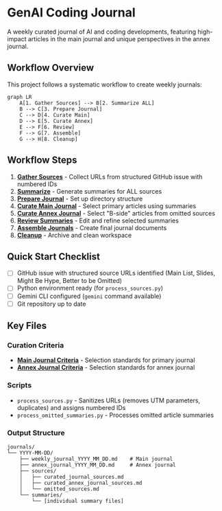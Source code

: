 # GenAI Coding Journal

A weekly curated journal of AI and coding developments, featuring high-impact articles in the main journal and unique perspectives in the annex journal.

## Workflow Overview

This project follows a systematic workflow to create weekly journals:

```mermaid
graph LR
    A[1. Gather Sources] --> B[2. Summarize ALL]
    B --> C[3. Prepare Journal]
    C --> D[4. Curate Main]
    D --> E[5. Curate Annex]
    E --> F[6. Review]
    F --> G[7. Assemble]
    G --> H[8. Cleanup]
```

## Workflow Steps

1. **[Gather Sources](STEP_01_GATHER_SOURCES.md)** - Collect URLs from structured GitHub issue with numbered IDs
2. **[Summarize](STEP_02_SUMMARIZE.md)** - Generate summaries for ALL sources
3. **[Prepare Journal](STEP_03_PREPARE_JOURNAL.md)** - Set up directory structure
4. **[Curate Main Journal](STEP_04_CURATE_MAIN.md)** - Select primary articles using summaries
5. **[Curate Annex Journal](STEP_05_CURATE_ANNEX.md)** - Select "B-side" articles from omitted sources
6. **[Review Summaries](STEP_06_REVIEW.md)** - Edit and refine selected summaries
7. **[Assemble Journals](STEP_07_ASSEMBLE.md)** - Create final journal documents
8. **[Cleanup](STEP_08_CLEANUP.md)** - Archive and clean workspace

## Quick Start Checklist

- [ ] GitHub issue with structured source URLs identified (Main List, Slides, Might Be Hype, Better to be Omitted)
- [ ] Python environment ready (for `process_sources.py`)
- [ ] Gemini CLI configured (`gemini` command available)
- [ ] Git repository up to date

## Key Files

### Curation Criteria
- **[Main Journal Criteria](criteria/curation_criteria.md)** - Selection standards for primary journal
- **[Annex Journal Criteria](criteria/annex_curation_criteria.md)** - Selection standards for annex journal

### Scripts
- `process_sources.py` - Sanitizes URLs (removes UTM parameters, duplicates) and assigns numbered IDs
- `process_omitted_summaries.py` - Processes omitted article summaries

### Output Structure
```
journals/
└── YYYY-MM-DD/
    ├── weekly_journal_YYYY_MM_DD.md    # Main journal
    ├── annex_journal_YYYY_MM_DD.md     # Annex journal
    ├── sources/
    │   ├── curated_journal_sources.md
    │   ├── curated_annex_journal_sources.md
    │   └── omitted_sources.md
    └── summaries/
        └── [individual summary files]
```


